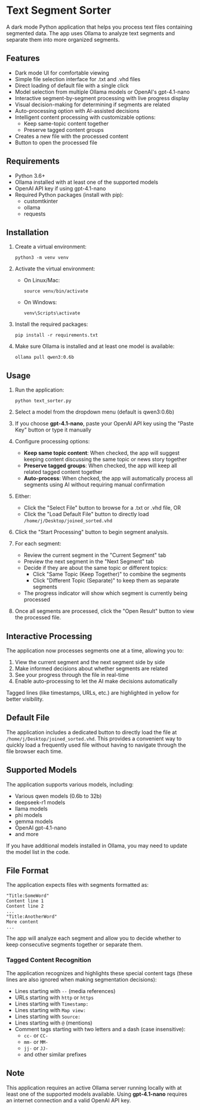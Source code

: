 # Text Segment Sorter

A dark mode Python application that helps you process text files containing segmented data. The app uses Ollama to analyze text segments and separate them into more organized segments.

## Features

- Dark mode UI for comfortable viewing
- Simple file selection interface for .txt and .vhd files
- Direct loading of default file with a single click
- Model selection from multiple Ollama models or OpenAI's gpt-4.1-nano
- Interactive segment-by-segment processing with live progress display
- Visual decision-making for determining if segments are related
- Auto-processing option with AI-assisted decisions
- Intelligent content processing with customizable options:
  - Keep same-topic content together
  - Preserve tagged content groups
- Creates a new file with the processed content
- Button to open the processed file

## Requirements

- Python 3.6+
- Ollama installed with at least one of the supported models
- OpenAI API key if using gpt-4.1-nano
- Required Python packages (install with pip):
  - customtkinter
  - ollama
  - requests

## Installation

1. Create a virtual environment:
   ```
   python3 -m venv venv
   ```

2. Activate the virtual environment:
   - On Linux/Mac:
     ```
     source venv/bin/activate
     ```
   - On Windows:
     ```
     venv\Scripts\activate
     ```

3. Install the required packages:
   ```
   pip install -r requirements.txt
   ```

4. Make sure Ollama is installed and at least one model is available:
   ```
   ollama pull qwen3:0.6b
   ```

## Usage

1. Run the application:
   ```
   python text_sorter.py
   ```

2. Select a model from the dropdown menu (default is qwen3:0.6b)

3. If you choose **gpt-4.1-nano**, paste your OpenAI API key using the "Paste Key" button or type it manually

4. Configure processing options:
   - **Keep same topic content**: When checked, the app will suggest keeping content discussing the same topic or news story together
   - **Preserve tagged groups**: When checked, the app will keep all related tagged content together
   - **Auto-process**: When checked, the app will automatically process all segments using AI without requiring manual confirmation

5. Either:
   - Click the "Select File" button to browse for a .txt or .vhd file, OR
   - Click the "Load Default File" button to directly load `/home/j/Desktop/joined_sorted.vhd`

6. Click the "Start Processing" button to begin segment analysis.

7. For each segment:
   - Review the current segment in the "Current Segment" tab
   - Preview the next segment in the "Next Segment" tab
   - Decide if they are about the same topic or different topics:
     - Click "Same Topic (Keep Together)" to combine the segments
     - Click "Different Topic (Separate)" to keep them as separate segments
   - The progress indicator will show which segment is currently being processed

8. Once all segments are processed, click the "Open Result" button to view the processed file.

## Interactive Processing

The application now processes segments one at a time, allowing you to:

1. View the current segment and the next segment side by side
2. Make informed decisions about whether segments are related
3. See your progress through the file in real-time
4. Enable auto-processing to let the AI make decisions automatically

Tagged lines (like timestamps, URLs, etc.) are highlighted in yellow for better visibility.

## Default File

The application includes a dedicated button to directly load the file at `/home/j/Desktop/joined_sorted.vhd`. This provides a convenient way to quickly load a frequently used file without having to navigate through the file browser each time.

## Supported Models

The application supports various models, including:
- Various qwen models (0.6b to 32b)
- deepseek-r1 models
- llama models
- phi models
- gemma models
- OpenAI gpt-4.1-nano
- and more

If you have additional models installed in Ollama, you may need to update the model list in the code.

## File Format

The application expects files with segments formatted as:

```
"Title:SomeWord"
Content line 1
Content line 2
...
"Title:AnotherWord"
More content
...
```

The app will analyze each segment and allow you to decide whether to keep consecutive segments together or separate them.

### Tagged Content Recognition

The application recognizes and highlights these special content tags (these lines are also ignored when making segmentation decisions):

- Lines starting with `--` (media references)
- URLs starting with `http` or `https`
- Lines starting with `Timestamp:`
- Lines starting with `Map view:`
- Lines starting with `Source:`
- Lines starting with `@` (mentions)
- Comment tags starting with two letters and a dash (case insensitive):
  - `cc-` or `CC-`
  - `mm-` or `MM-`
  - `jj-` or `JJ-`
  - and other similar prefixes

## Note

This application requires an active Ollama server running locally with at least one of the supported models available.
Using **gpt-4.1-nano** requires an internet connection and a valid OpenAI API key.
